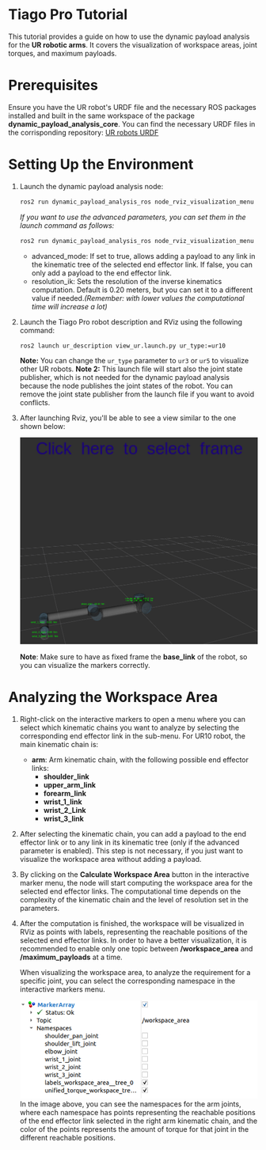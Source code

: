 # Tiago Pro Tutorial
This tutorial provides a guide on how to use the dynamic payload analysis for the **UR robotic arms**. It covers the visualization of workspace areas, joint torques, and maximum payloads.

# Prerequisites
Ensure you have the UR robot's URDF file and the necessary ROS packages installed and built in the same workspace of the package **dynamic_payload_analysis_core**.
You can find the necessary URDF files in the corrisponding repository: [UR robots URDF](https://github.com/UniversalRobots/Universal_Robots_ROS2_Description/tree/humble)

# Setting Up the Environment
1. Launch the dynamic payload analysis node:
    ```bash
    ros2 run dynamic_payload_analysis_ros node_rviz_visualization_menu
    ```
    *If you want to use the advanced parameters, you can set them in the launch command as follows:*

    ```bash
    ros2 run dynamic_payload_analysis_ros node_rviz_visualization_menu --ros-args -p advanced_mode:=true -p resolution_ik:=0.10
    ```
    - advanced_mode: If set to true, allows adding a payload to any link in the kinematic tree of the selected end effector link. If false, you can only add a payload to the end effector link.
    - resolution_ik: Sets the resolution of the inverse kinematics computation. Default is 0.20 meters, but you can set it to a different value if needed.*(Remember: with lower values the computational time will increase a lot)*
    
2. Launch the Tiago Pro robot description and RViz using the following command:
    ```bash
    ros2 launch ur_description view_ur.launch.py ur_type:=ur10 
    ```
    **Note:** You can change the `ur_type` parameter to `ur3` or `ur5` to visualize other UR robots.
    **Note 2:** This launch file will start also the joint state publisher, which is not needed for the dynamic payload analysis because the node publishes the joint states of the robot. You can remove the joint state publisher from the launch file if you want to avoid conflicts.

3. After launching Rviz, you'll be able to see a view similar to the one shown below:
   <div style="text-align: center;">
   <img src="images/ur_robot_overview.png" alt="Overview" width="600"/>
   </div>

    **Note**: Make sure to have as fixed frame the **base_link** of the robot, so you can visualize the markers correctly.

# Analyzing the Workspace Area
1. Right-click on the interactive markers to open a menu where you can select which kinematic chains you want to analyze by selecting the corresponding end effector link in the sub-menu.
    For UR10 robot, the main kinematic chain is:
    - **arm**: Arm kinematic chain, with the following possible end effector links:
        - **shoulder_link**
        - **upper_arm_link**
        - **forearm_link**
        - **wrist_1_link**
        - **wrist_2_Link**
        - **wrist_3_link**

2. After selecting the kinematic chain, you can add a payload to the end effector link or to any link in its kinematic tree (only if the advanced parameter is enabled). This step is not necessary, if you just want to visualize the workspace area without adding a payload.

3. By clicking on the **Calculate Workspace Area** button in the interactive marker menu, the node will start computing the workspace area for the selected end effector links. The computational time depends on the complexity of the kinematic chain and the level of resolution set in the parameters.

4. After the computation is finished, the workspace will be visualized in RViz as points with labels, representing the reachable positions of the selected end effector links. In order to have a better visualization, it is recommended to enable only one topic between **/workspace_area** and **/maximum_payloads** at a time. 

    When visualizing the workspace area, to analyze the requirement for a specific joint, you can select the corresponding namespace in the interactive markers menu.  

    <div style="text-align: center;">
    <img src="images/namespaces_ur.png" alt="Workspace Area" width="600"/>
    </div>
    In the image above, you can see the namespaces for the arm joints, where each namespace has points representing the reachable positions of the end effector link selected in the right arm kinematic chain, and the color of the points represents the amount of torque for that joint in the different reachable positions.


